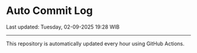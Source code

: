 # Auto Commit Log

Last updated: Tuesday, 02-09-2025 19:28 WIB

---

This repository is automatically updated every hour using GitHub Actions.
